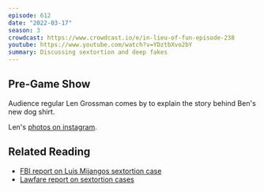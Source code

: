 ```yaml
---
episode: 612
date: "2022-03-17"
season: 3
crowdcast: https://www.crowdcast.io/e/in-lieu-of-fun-episode-238
youtube: https://www.youtube.com/watch?v=YDztbXvo2bY
summary: Discussing sextortion and deep fakes
---
```


## Pre-Game Show

Audience regular Len Grossman comes by to explain the story behind Ben's new dog shirt.

Len's [photos on instagram](https://www.instagram.com/p/CZ28VP8L0u7/).

## Related Reading

- [FBI report on Luis Mijangos sextortion case](https://archives.fbi.gov/archives/losangeles/press-releases/2011/orange-county-man-who-admitted-hacking-into-personal-computers-sentenced-to-six-years-in-federal-prison-for-sextortion-of-women-and-teenage-girls)
- [Lawfare report on sextortion cases](https://www.lawfareblog.com/new-data-sextortion-124-additional-public-cases)
